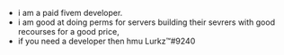 - i am a paid fivem developer.
- i am good at doing perms for servers building their sevrers with good recourses for a good price,
- if you need a developer then hmu Lurkz™#9240

<!---
sirlurkz/sirlurkz is a ✨ special ✨ repository because its `README.md` (this file) appears on your GitHub profile.
You can click the Preview link to take a look at your changes.
--->
